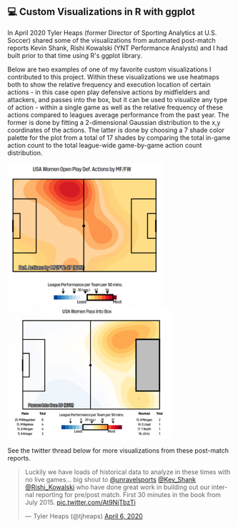## 💻 Custom Visualizations in R with ggplot

In April 2020 Tyler Heaps (former Director of Sporting Analytics at U.S. Soccer) shared some of the visualizations from
automated post-match reports Kevin Shank, Rishi Kowalski (YNT Performance Analysts) and I had built prior to that time using R's ggplot library.

Below are two examples of one of my favorite custom visualizations I contributed to this project.
Within these visualizations we use heatmaps both to show the relative frequency and execution location of certain actions -
in this case open play defensive actions by midfielders and attackers, and passes into the box, but it can be used to
 visualize any type of action - within a single game as well as the relative frequency of these actions compared to
 leagues average performance from the past year. The former is done by fitting a 2-dimensional Gaussian distribution to the x,y coordinates
 of the actions. The latter is done by choosing a 7 shade color palette for the plot from a total of 17 shades by comparing the total in-game action count to
  the total league-wide game-by-game action count distribution.

<p float="left">
  <img src="/imgs/relative_heatmap.png" width="350" />
  <img src="/imgs/relative_heatmap2.png" width="367.5" />
</p>


See the twitter thread below for more visualizations from these post-match reports.
<blockquote class="twitter-tweet tw-align-center" data-theme="dark"><p lang="en" dir="ltr">Luckily we have loads of historical data to analyze in these times with no live games... big shout to <a href="https://twitter.com/unravelsports?ref_src=twsrc%5Etfw">@unravelsports</a> <a href="https://twitter.com/Kev_Shank?ref_src=twsrc%5Etfw">@Kev_Shank</a> <a href="https://twitter.com/Rishi_Kowalski?ref_src=twsrc%5Etfw">@Rishi_Kowalski</a> who have done great work in building out our internal reporting for pre/post match. First 30 minutes in the book from July 2015. <a href="https://t.co/At9NjTbzTi">pic.twitter.com/At9NjTbzTi</a></p>&mdash; Tyler Heaps (@tjheaps) <a href="https://twitter.com/tjheaps/status/1247233428015251456?ref_src=twsrc%5Etfw">April 6, 2020</a></blockquote> <script async src="https://platform.twitter.com/widgets.js" charset="utf-8"></script>
